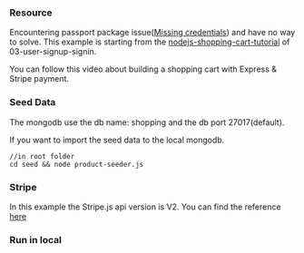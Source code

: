 ### Resource

Encountering passport package issue([Missing credentials](https://www.youtube.com/watch?v=GHNLWHGCBEc&index=7&list=PLAcqMUt_lZO7-v7gHg5-2X0dVlvVY1DyX)) and have no way to solve. This example is starting from the [nodejs-shopping-cart-tutorial](https://github.com/mschwarzmueller/nodejs-shopping-cart-tutorial) of 03-user-signup-signin.

You can follow this video about building a shopping cart with Express & Stripe payment.


### Seed Data

The mongodb use the db name: shopping and the db port 27017(default).

If you want to import the seed data to the local mongodb.
```
//in root folder
cd seed && node product-seeder.js
```

### Stripe

In this example the Stripe.js api version is V2. You can find the reference [here](https://stripe.com/docs/stripe.js/v2)


### Run in local


